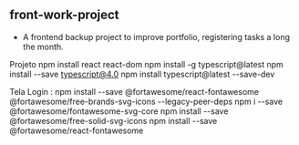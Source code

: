 ## front-work-project
- A frontend backup project to improve portfolio, registering tasks a long the month.

Projeto
npm install react react-dom
npm install -g typescript@latest
npm install --save typescript@4.0
npm install typescript@latest --save-dev



Tela Login :
npm install --save @fortawesome/react-fontawesome @fortawesome/free-brands-svg-icons --legacy-peer-deps
npm i --save @fortawesome/fontawesome-svg-core
npm install --save @fortawesome/free-solid-svg-icons
npm install --save @fortawesome/react-fontawesome

